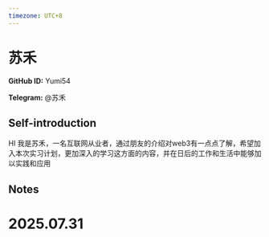 ```yaml
---
timezone: UTC+8
---
```


# 苏禾

**GitHub ID:** Yumi54

**Telegram:** @苏禾

## Self-introduction

HI 我是苏禾，一名互联网从业者，通过朋友的介绍对web3有一点点了解，希望加入本次实习计划，更加深入的学习这方面的内容，并在日后的工作和生活中能够加以实践和应用

## Notes

<!-- Content_START -->

# 2025.07.31


<!-- Content_END -->
